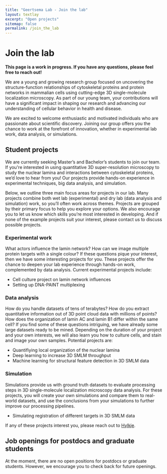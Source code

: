 ```yaml
---
title: "Geertsema Lab - Join the lab"
layout: textlay
excerpt: "Open projects"
sitemap: false
permalink: /join_the_lab
---
```


<!-- markdownlint-disable MD025 -->
# Join the lab
<!-- markdownlint-enable MD025 -->

**This page is a work in progress. If you have any questions, please feel free to reach out!**

We are a young and growing research group focused on uncovering the structure-function relationships of cytoskeletal proteins and protein networks in mammalian cells using cutting-edge 3D single-molecule localization microscopy. As part of our young team, your contributions will have a significant impact in shaping our research and advancing our understanding of cellular behavior in health and disease.

We are excited to welcome enthusiastic and motivated individuals who are passionate about scientific discovery. Joining our group offers you the chance to work at the forefront of innovation, whether in experimental lab work, data analysis, or simulations.

## Student projects

We are currently seeking Master’s and Bachelor’s students to join our team. If you're interested in using quantitative 3D super-resolution microscopy to study the nuclear lamina and interactions between cytoskeletal proteins, we’d love to hear from you! Our projects provide hands-on experience in experimental techniques, big data analysis, and simulation.

Below, we outline three main focus areas for projects in our lab. Many projects combine both wet lab (experimental) and dry lab (data analysis and simulation) work, so you’ll often work across themes. Projects are grouped by their primary focus to help you explore your options. We also encourage you to let us know which skills you’re most interested in developing. And if none of the example projects suit your interest, please contact us to discuss possible projects.

### Experimental work

What actors influence the lamin network? How can we image multiple protein targets with a single colour? If these questions pique your interest, then we have some interesting projects for you. These projects offer the chance to deepen your lab experience through hands-on work, complemented by data analysis. Current experimental projects include:
<ul>
    <li>Cell culture project on lamin network influences</li>
    <li>Setting up DNA-PAINT multiplexing</li>
</ul>

### Data analysis

How do you handle datasets of tens of terabytes? How do you extract quantitative information out of 3D point cloud data with millions of points? How does the organization of lamin AC and lamin B1 differ within the same cell? If you find some of these questions intriguing, we have already some large datasets ready to be mined. Depending on the duration of your project and your own interests, we will also learn you how to culture cells, and stain and image your own samples. Potential projects are:
<ul>
    <li>Quantifiying local organization of the nuclear lamina</li>
    <li>Deep learning to increase 3D SMLM throughput</li>
    <li>Machine learning for structural feature detection in 3D SMLM data</li>
</ul>

### Simulation

Simulations provide us with ground truth datasets to evaluate processing steps in 3D single-molecule localization microscopy data analysis. For these projects, you will create your own simulations and compare them to real-world datasets, and use the conclusions from your simulations to further improve our processing pipelines.

<ul>
    <li>Simulating registration of different targets in 3D SMLM data</li>
</ul>

If any of these projects interest you, please reach out to [Hylkje](mailto:h.j.geertsema@tudelft.nl).

## Job openings for postdocs and graduate students

At the moment, there are no open positions for postdocs or graduate students. However, we encourage you to check back for future openings.
